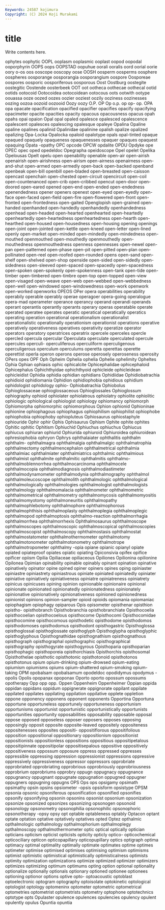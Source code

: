 ```yaml
---
Keywords: 24587 kojimura
Copyright: (C) 2024 Koji Murakami
---
```


# title

Write contents here.



ophytes oophytic OOPL ooplasm ooplasmic ooplast
oopod oopodal ooporphyrin OOPS oops OOPSTAD oopuhue oorali ooralis oord
oorial oorie oory o-os oos ooscope ooscopy oose OOSH oosperm
oosperms oosphere oospheres oosporange oosporangia oosporangium oospore Oosporeae oospores oosporic
oosporiferous oosporous Oost Oostburg oostegite oostegitic Oostende oosterbeek OOT oot
ootheca oothecae oothecal ootid ootids ootocoid Ootocoidea ootocoidean ootocous oots
ootwith ootype oouassa ooze oozed oozes oozier ooziest oozily ooziness
oozinesses oozing oozoa oozoid oozooid Oozy oozy O.P. OP Op
o.p. op op- op. OPA opa opacate opacification opacified opacifier
opacifies opacify opacifying opacimeter opacite opacities opacity opacous opacousness opacus
opah opahs opai opaion Opal opal opaled opalesce opalesced opalescence
opalescent opalesces opalescing opalesque opaleye Opalina Opaline opaline opalines opalinid
Opalinidae opalinine opalish opalize opalized opalizing Opa-Locka Opalocka opaloid opalotype
opals opal-tinted opaque opaqued opaquely opaqueness opaquenesses opaquer opaques opaquest
opaquing Opata -opathy OPC opcode OPCW opdalite OPDU Opdyke ope
OPEC opec oped opedeldoc Opegrapha opeidoscope Opel opelet Opelika Opelousas
Opelt opelu open openability openable open-air open-airish openairish open-airishness open-airism
open-airness openairness open-and-shut open-armed open-armedly open-back open-backed openband openbeak open-bill
openbill open-bladed open-breasted open-caisson opencast openchain open-chested open-circuit opencircuit open-coil
open-countenanced open-crib open-cribbed opencut open-door open-doored open-eared opened open-end open-ended
open-endedness openendedness opener openers openest open-eyed open-eyedly open-face open-faced open-field
open-fire open-flowered open-front open-fronted open-frontedness open-gaited Openglopish open-grained open-handed openhanded
open-handedly openhandedly openhandedness openhead open-headed open-hearted openhearted open-heartedly openheartedly open-heartedness
openheartedness open-hearth open-hearthed open-housed open-housedness open-housing opening openings open-joint open-jointed
open-kettle open-kneed open-letter open-lined openly open-market open-minded open-mindedly open-mindedness open-mouthed
openmouthed open-mouthedly openmouthedly open-mouthedness openmouthedness openness opennesses open-newel open-pan open-patterned
open-phase open-pit open-pitted open-plan open-pollinated open-reel open-roofed open-rounded opens open-sand
open-shelf open-shelved open-shop openside open-sided open-sidedly open-sidedness open-sleeved open-spaced open-spacedly
open-spacedness open-spoken open-spokenly open-spokenness open-tank open-tide open-timber open-timbered open-timbre open-top
open-topped open-view open-visaged open-weave open-web open-webbed open-webbedness open-well open-windowed open-windowedness
open-work openwork open-worked openworks OPEOS OPer opera operabilities operability operabily
operable operably operae operagoer opera-going operalogue opera-mad operameter operance operancy
operand operandi operands operant operantis operantly operants operary operas operatable
operate operated operatee operates operatic operatical operatically operatics operating operation
operational operationalism operationalist operationalistic operationally operationism operationist operations operative operatively
operativeness operatives operativity operatize operator operators operatory operatrices operatrix opercele
operceles opercle opercled opercula opercular Operculata operculate operculated opercule opercules
operculi- operculiferous operculiform operculigenous operculigerous operculum operculums operetta operettas operette
operettist operla operon operons operose operosely operoseness operosity OPers opes
OPF Oph Opheim Ophelia ophelia Ophelie ophelimity Opheltes Ophia Ophian
ophiasis ophic ophicalcite Ophicephalidae ophicephaloid Ophicephalus Ophichthyidae ophichthyoid ophicleide ophicleidean
ophicleidist Ophidia ophidia ophidian ophidians Ophidiidae Ophidiobatrachia ophidioid ophidiomania Ophidion
ophidiophobia ophidious ophidium ophidologist ophidology ophio- Ophiobatrachia Ophiobolus Ophioglossaceae ophioglossaceous
Ophioglossales Ophioglossum ophiography ophioid ophiolater ophiolatrous ophiolatry ophiolite ophiolitic ophiologic
ophiological ophiologist ophiology ophiomancy ophiomorph Ophiomorpha ophiomorphic ophiomorphous Ophion ophionid
Ophioninae ophionine ophiophagous ophiophagus ophiophilism ophiophilist ophiophobe ophiophobia ophiophoby ophiopluteus
Ophiosaurus ophiostaphyle ophiouride Ophir ophir Ophis Ophisaurus Ophism Ophite ophite
ophites Ophitic ophitic Ophitism Ophiuchid Ophiuchus ophiuchus Ophiucus ophiucus ophiuran
ophiurid Ophiurida ophiuroid Ophiuroidea ophiuroidean ophresiophobia ophryon Ophrys ophthalaiater ophthalitis
ophthalm ophthalm- ophthalmagra ophthalmalgia ophthalmalgic ophthalmatrophia ophthalmectomy ophthalmencephalon ophthalmetrical ophthalmia
ophthalmiac ophthalmiater ophthalmiatrics ophthalmic ophthalmious ophthalmist ophthalmite ophthalmitic ophthalmitis ophthalmo-
ophthalmoblennorrhea ophthalmocarcinoma ophthalmocele ophthalmocopia ophthalmodiagnosis ophthalmodiastimeter ophthalmodynamometer ophthalmodynia ophthalmography ophthalmol
ophthalmoleucoscope ophthalmolith ophthalmologic ophthalmological ophthalmologically ophthalmologies ophthalmologist ophthalmologists ophthalmology ophthalmomalacia
ophthalmometer ophthalmometric ophthalmometrical ophthalmometry ophthalmomycosis ophthalmomyositis ophthalmomyotomy ophthalmoneuritis ophthalmopathy ophthalmophlebotomy
ophthalmophore ophthalmophorous ophthalmophthisis ophthalmoplasty ophthalmoplegia ophthalmoplegic ophthalmopod ophthalmoptosis ophthalmo-reaction ophthalmorrhagia
ophthalmorrhea ophthalmorrhexis Ophthalmosaurus ophthalmoscope ophthalmoscopes ophthalmoscopic ophthalmoscopical ophthalmoscopies ophthalmoscopist ophthalmoscopy
ophthalmostasis ophthalmostat ophthalmostatometer ophthalmothermometer ophthalmotomy ophthalmotonometer ophthalmotonometry ophthalmotrope ophthalmotropometer ophthalmy
-opia opiane opianic opianyl opiate opiated opiateproof opiates opiatic opiating
Opiconsivia opifex opifice opificer opiism Opilia Opiliaceae opiliaceous Opiliones Opilionina
opilionine Opilonea Opimian opinability opinable opinably opinant opination opinative opinatively
opinator opine opined opiner opiners opines oping opiniaster opiniastre opiniastrety
opiniastrous opiniate opiniated opiniatedly opiniater opiniative opiniatively opiniativeness opiniatre opiniatreness
opiniatrety opinicus opinicuses opining opinion opinionable opinionaire opinional opinionate opinionated
opinionatedly opinionatedness opinionately opinionative opinionatively opinionativeness opinioned opinionedness opinionist opinions
opinion-sampler opioid opioids opiomania opiomaniac opiophagism opiophagy opiparous Opis opisometer
opisthenar opisthion opistho- opisthobranch Opisthobranchia opisthobranchiate Opisthocoelia opisthocoelian opisthocoelous opisthocome
Opisthocomi Opisthocomidae opisthocomine opisthocomous opisthodetic opisthodome opisthodomos opisthodomoses opisthodomus opisthodont
opisthogastric Opisthoglossa opisthoglossal opisthoglossate opisthoglyph Opisthoglypha opisthoglyphic opisthoglyphous Opisthognathidae opisthognathism
opisthognathous opisthograph opisthographal opisthographic opisthographical opisthography opisthogyrate opisthogyrous Opisthoparia opisthoparian
opisthophagic opisthoporeia opisthorchiasis Opisthorchis opisthosomal Opisthothelae opisthotic opisthotonic opisthotonoid opisthotonos
opisthotonus opium opium-drinking opium-drowsed opium-eating opiumism opiumisms opiums opium-shattered opium-smoking
opium-taking OPM opobalsam opobalsamum opodeldoc opodidymus opodymus -opolis Opolis opopanax
opoponax Oporto oporto opossum opossums opotherapy Opp opp opp. Oppen
Oppenheim Oppenheimer Oppian oppida oppidan oppidans oppidum oppignerate oppignorate oppilant
oppilate oppilated oppilates oppilating oppilation oppilative opplete oppletion oppone opponency
opponens opponent opponents Opportina Opportuna opportune opportuneless opportunely opportuneness opportunism
opportunisms opportunist opportunistic opportunistically opportunists opportunities opportunity opposabilities opposability opposable
opposal oppose opposed opposeless opposer opposers opposes opposing opposingly opposit
opposite opposite-leaved oppositely oppositeness oppositenesses opposites oppositi- oppositiflorous oppositifolious opposition
oppositional oppositionary oppositionism oppositionist oppositionists oppositionless oppositions oppositious oppositipetalous oppositipinnate
oppositipolar oppositisepalous oppositive oppositively oppositiveness oppossum opposure oppress oppressed oppresses
oppressible oppressing oppression oppressionist oppressions oppressive oppressively oppressiveness oppressor oppressors
opprobriate opprobriated opprobriating opprobrious opprobriously opprobriousness opprobrium opprobriums opprobry oppugn
oppugnacy oppugnance oppugnancy oppugnant oppugnate oppugnation oppugned oppugner oppugners oppugning
oppugns OPS Ops ops opsigamy opsimath opsimathy opsin opsins opsiometer
-opsis opsisform opsistype OPSM opsonia opsonic opsoniferous opsonification opsonified opsonifies
opsonify opsonifying opsonin opsonins opsonist opsonium opsonization opsonize opsonized opsonizes
opsonizing opsonogen opsonoid opsonology opsonometry opsonophilia opsonophilic opsonophoric opsonotherapy -opsy
opsy opt optable optableness optably Optacon optant optate optation optative
optatively optatives opted Optez opthalmic opthalmologic opthalmology opthalmophorium opthalmoplegy opthalmoscopy
opthalmothermometer optic optical optically optician opticians opticism opticist opticists opticity
opticly optico- opticochemical opticociliary opticon opticopapillary opticopupillary optics optigraph optima
optimacy optimal optimality optimally optimate optimates optime optimes optimeter optimise
optimised optimises optimising optimism optimisms optimist optimistic optimistical optimistically optimisticalness
optimists optimity optimization optimizations optimize optimized optimizer optimizers optimizes optimizing
optimum optimums opting option optional optionality optionalize optionally optionals optionary
optioned optionee optionees optioning optionor options optive opto- optoacoustic optoblast
optoelectronic optogram optography optoisolate optokinetic optological optologist optology optomeninx optometer
optometric optometrical optometries optometrist optometrists optometry optophone optotechnics optotype opts
Opulaster opulence opulences opulencies opulency opulent opulently opulus Opuntia opuntia
